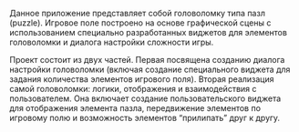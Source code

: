 Данное приложение представляет собой головоломку типа пазл (puzzle). Игровое поле построено на основе графической сцены с использованием специально разработанных виджетов для
элементов головоломки и диалога настройки сложности игры. 

Проект состоит из двух частей. Первая посвящена созданию диалога настройки головоломки (включая создание специального виджета для задания количества элементов игрового поля).
Вторая реализация самой головоломки: логики, отображения и взаимодействия с пользователем. Она включает создание пользовательского виджета для отображения элемента
пазла, передвижение элементов по игровому полю и возможность элементов “прилипать” друг к другу.
